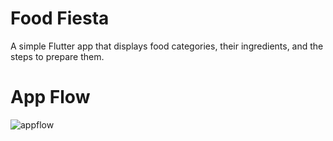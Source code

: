 # Food Fiesta

A simple Flutter app that displays food categories, their ingredients, and the steps to prepare them.
# App Flow

![appflow](https://github.com/KISHORE-KUMAR-S/FoodFiesta/assets/77736919/b29399ff-bbe7-4ea7-b27a-d842caf6c237)

